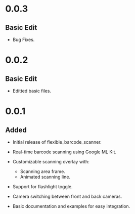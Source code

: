 # 0.0.3

## Basic Edit
- Bug Fixes.

# 0.0.2

## Basic Edit
- Editted basic files.

# 0.0.1

## Added
- Initial release of flexible_barcode_scanner.

- Real-time barcode scanning using Google ML Kit.

- Customizable scanning overlay with:
    - Scanning area frame.
    - Animated scanning line.

- Support for flashlight toggle.

- Camera switching between front and back cameras.

- Basic documentation and examples for easy integration.
